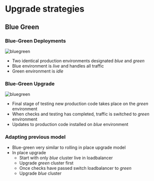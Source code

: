 # Upgrade strategies

## Blue Green



### Blue-Green Deployments

![bluegreen](img/blue_green_deployments.png "Blue Green deployment strategy")
<!-- .element: height="40%" width="40%" -->

* Two<!-- .element: class="fragment" data-fragment-index="0" --> identical production environments designated _blue_ and _green_ 
* Blue<!-- .element: class="fragment" data-fragment-index="1" --> environment is _live_ and handles all traffic 
* Green<!-- .element: class="fragment" data-fragment-index="2" --> environment is _idle_ 


### Blue-Green Upgrade

![bluegreen](img/blue_green_deployments.png "Blue Green deployment strategy")
<!-- .element: height="30%" width="30%" -->

* Final<!-- .element: class="fragment" data-fragment-index="0" --> stage of testing new production code takes place on the _green_ environment 
* When<!-- .element: class="fragment" data-fragment-index="1" --> checks and testing has completed, traffic is switched to _green_ 
  environment
* Updates<!-- .element: class="fragment" data-fragment-index="2" --> to production code installed on _blue_ environment 



###  Adapting previous model

* Blue-green very similar to rolling in place upgrade model
* In place upgrade
  - Start with only _blue_ cluster live in loadbalancer
  - Upgrade _green_ cluster first
  - Once checks have passed switch loadbalancer to _green_
  - Upgrade _blue_ cluster

